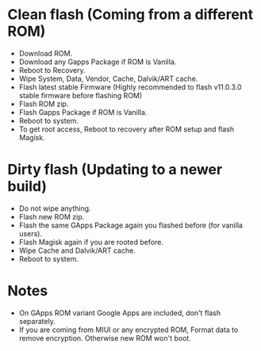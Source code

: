 # Clean flash (Coming from a different ROM)
- Download ROM.
- Download any Gapps Package if ROM is Vanilla.
- Reboot to Recovery.
- Wipe System, Data, Vendor, Cache, Dalvik/ART cache.
- Flash latest stable Firmware (Highly recommended to flash v11.0.3.0 stable firmware before flashing ROM)
- Flash ROM zip.
- Flash Gapps Package if ROM is Vanilla.
- Reboot to system.
- To get root access, Reboot to recovery after ROM setup and flash Magisk.

# Dirty flash (Updating to a newer build)
- Do not wipe anything.
- Flash new ROM zip.
- Flash the same GApps Package again you flashed before (for vanilla users).
- Flash Magisk again if you are rooted before.
- Wipe Cache and Dalvik/ART cache.
- Reboot to system.

# Notes
- On GApps ROM variant Google Apps are included, don't flash separately.
- If you are coming from MIUI or any encrypted ROM, Format data to remove encryption. Otherwise new ROM won't boot.
